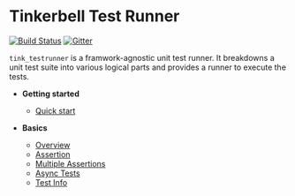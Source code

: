 # Tinkerbell Test Runner

[![Build Status](https://travis-ci.org/haxetink/tink_testrunner.svg)](https://travis-ci.org/haxetink/tink_testrunner)
[![Gitter](https://img.shields.io/gitter/room/nwjs/nw.js.svg?maxAge=2592000)](https://gitter.im/haxetink/public)

`tink_testrunner` is a framwork-agnostic unit test runner.
It breakdowns a unit test suite into various logical parts and provides a runner to execute the tests.

- **Getting started**
  - [Quick start](getting-started/quick-start.md)
  
- **Basics** 
  - [Overview](basics/overview.md)
  - [Assertion](basics/assertion.md)
  - [Multiple Assertions](basics/multi-assertions.md)
  - [Async Tests](basics/async-tests.md)
  - [Test Info](basics/test-info.md)